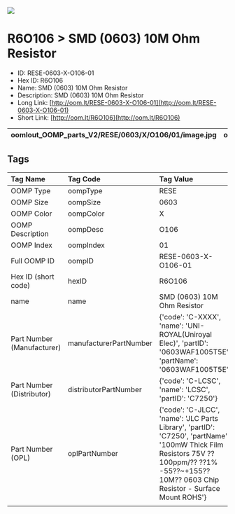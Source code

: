 


  
![][im]
# R6O106 > SMD (0603) 10M Ohm Resistor

- ID: RESE-0603-X-O106-01
- Hex ID: R6O106
- Name: SMD (0603) 10M Ohm Resistor
- Description: SMD (0603) 10M Ohm Resistor
- Long Link: [http://oom.lt/RESE-0603-X-O106-01](http://oom.lt/RESE-0603-X-O106-01)
- Short Link: [http://oom.lt/R6O106](http://oom.lt/R6O106)
  

|oomlout_OOMP_parts_V2/RESE/0603/X/O106/01/image.jpg|oomlout_OOMP_parts_V2/RESE/0603/X/O106/01/image_BOTTOM.jpg|oomlout_OOMP_parts_V2/RESE/0603/X/O106/01/image_RE.jpg||
| :---: | :---: | :---: | :---: |

## Tags
  

|Tag Name|Tag Code|Tag Value|
| :--- | :--- | :--- |
|OOMP Type|oompType|RESE|
|OOMP Size|oompSize|0603|
|OOMP Color|oompColor|X|
|OOMP Description|oompDesc|O106|
|OOMP Index|oompIndex|01|
|Full OOMP ID|oompID|RESE-0603-X-O106-01|
|Hex ID (short code)|hexID|R6O106|
|name|name|SMD (0603) 10M Ohm Resistor|
|Part Number (Manufacturer)|manufacturerPartNumber|{'code': 'C-XXXX', 'name': 'UNI-ROYAL(Uniroyal Elec)', 'partID': '0603WAF1005T5E', 'partName': '0603WAF1005T5E'}|
|Part Number (Distributor)|distributorPartNumber|{'code': 'C-LCSC', 'name': 'LCSC', 'partID': 'C7250'}|
|Part Number (OPL)|oplPartNumber|{'code': 'C-JLCC', 'name': 'JLC Parts Library', 'partID': 'C7250', 'partName': '100mW Thick Film Resistors 75V ??100ppm/?? ??1% -55??~+155?? 10M?? 0603  Chip Resistor - Surface Mount ROHS'}|
||||



[im]: RESE/0603/X/O106/01/image_450.jpg
